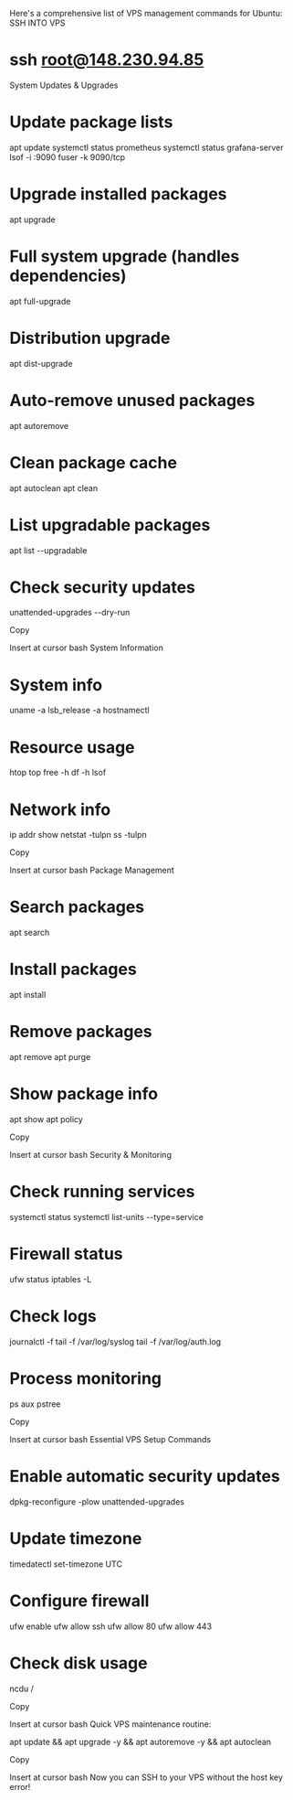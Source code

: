 Here's a comprehensive list of VPS management commands for Ubuntu:
SSH INTO VPS
# ssh root@148.230.94.85


System Updates & Upgrades
# Update package lists
apt update
systemctl status prometheus
systemctl status grafana-server
lsof -i :9090
fuser -k 9090/tcp

# Upgrade installed packages
apt upgrade

# Full system upgrade (handles dependencies)
apt full-upgrade

# Distribution upgrade
apt dist-upgrade

# Auto-remove unused packages
apt autoremove

# Clean package cache
apt autoclean
apt clean

# List upgradable packages
apt list --upgradable

# Check security updates
unattended-upgrades --dry-run


Copy

Insert at cursor
bash
System Information
# System info
uname -a
lsb_release -a
hostnamectl

# Resource usage
htop
top
free -h
df -h
lsof

# Network info
ip addr show
netstat -tulpn
ss -tulpn

Copy

Insert at cursor
bash
Package Management
# Search packages
apt search <package>

# Install packages
apt install <package>

# Remove packages
apt remove <package>
apt purge <package>

# Show package info
apt show <package>
apt policy <package>

Copy

Insert at cursor
bash
Security & Monitoring
# Check running services
systemctl status
systemctl list-units --type=service

# Firewall status
ufw status
iptables -L

# Check logs
journalctl -f
tail -f /var/log/syslog
tail -f /var/log/auth.log

# Process monitoring
ps aux
pstree

Copy

Insert at cursor
bash
Essential VPS Setup Commands
# Enable automatic security updates
dpkg-reconfigure -plow unattended-upgrades

# Update timezone
timedatectl set-timezone UTC

# Configure firewall
ufw enable
ufw allow ssh
ufw allow 80
ufw allow 443

# Check disk usage
ncdu /

Copy

Insert at cursor
bash
Quick VPS maintenance routine:

apt update && apt upgrade -y && apt autoremove -y && apt autoclean

Copy

Insert at cursor
bash
Now you can SSH to your VPS without the host key error!